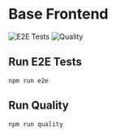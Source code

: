 # Base Frontend

![E2E Tests](https://github.com/mateonunez/base-frontend-nextjs/actions/workflows/e2e.yml/badge.svg)
![Quality](https://github.com/mateonunez/base-frontend-nextjs/actions/workflows/quality.yml/badge.svg)
## Run E2E Tests

```shell
npm run e2e
```

## Run Quality

```shell
npm run quality
```


